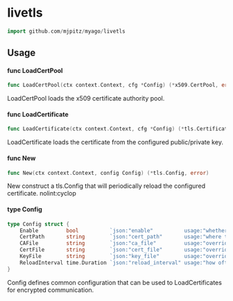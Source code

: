 # livetls

```go
import github.com/mjpitz/myago/livetls
```

## Usage

#### func LoadCertPool

```go
func LoadCertPool(ctx context.Context, cfg *Config) (*x509.CertPool, error)
```

LoadCertPool loads the x509 certificate authority pool.

#### func LoadCertificate

```go
func LoadCertificate(ctx context.Context, cfg *Config) (*tls.Certificate, error)
```

LoadCertificate loads the certificate from the configured public/private key.

#### func New

```go
func New(ctx context.Context, config Config) (*tls.Config, error)
```

New construct a tls.Config that will periodically reload the configured
certificate. nolint:cyclop

#### type Config

```go
type Config struct {
	Enable         bool          `json:"enable"          usage:"whether or not TLS should be enabled"`
	CertPath       string        `json:"cert_path"       usage:"where to locate certificates for communication"`
	CAFile         string        `json:"ca_file"         usage:"override the ca file name"      default:"ca.crt"`
	CertFile       string        `json:"cert_file"       usage:"override the cert file name"    default:"tls.crt"`
	KeyFile        string        `json:"key_file"        usage:"override the key file name"     default:"tls.key"`
	ReloadInterval time.Duration `json:"reload_interval" usage:"how often to reload the config" default:"5m"`
}
```

Config defines common configuration that can be used to LoadCertificates for
encrypted communication.
